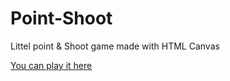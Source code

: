 # Point-Shoot
Littel point &amp; Shoot game made with HTML Canvas


[You can play it here](https://point-shoot-bay.vercel.app/)
